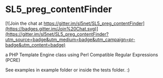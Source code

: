 SL5_preg_contentFinder
======================

[![Join the chat at https://gitter.im/sl5net/SL5_preg_contentFinder](https://badges.gitter.im/Join%20Chat.svg)](https://gitter.im/sl5net/SL5_preg_contentFinder?utm_source=badge&utm_medium=badge&utm_campaign=pr-badge&utm_content=badge)

a PHP Template Engine class using Perl Compatible Regular Expressions (PCRE)

See examples in example folder or inside the tests folder. :)
